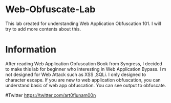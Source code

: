 # Web-Obfuscate-Lab
This lab created for understanding Web Application Obfuscation 101. I will try to add more contents about this. 

# Information
After reading Web Application Obfuscation Book from Syngress, I decided to make this lab for beginner who interesting in Web Application Bypass. I m not designed for Web Attack such as XSS ,SQLi. I only designed to character escape. If you are new to web application obfuscation, you can understand basic of web app obfuscation. You can see output to obfuscate.

#Twitter
https://twitter.com/art0flunam00n
